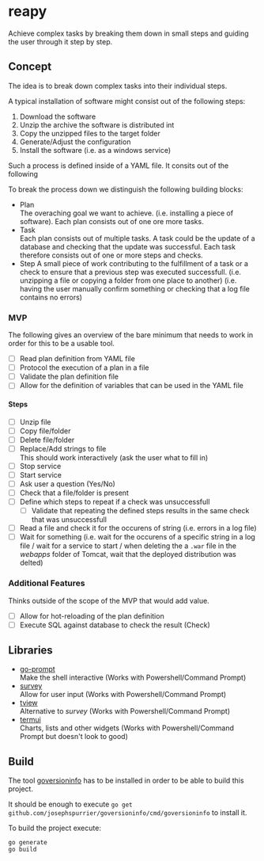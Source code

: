 # reapy

Achieve complex tasks by breaking them down in small steps and guiding the user through it step by step.

## Concept

The idea is to break down complex tasks into their individual steps.

A typical installation of software might consist out of the following steps:

1. Download the software
2. Unzip the archive the software is distributed int
3. Copy the unzipped files to the target folder
4. Generate/Adjust the configuration
5. Install the software (i.e. as a windows service)

Such a process is defined inside of a YAML file. It consits out of the following 

To break the process down we distinguish the following building blocks:

* Plan  
The overaching goal we want to achieve. (i.e. installing a piece of software). Each plan consists out of one ore more tasks.
* Task  
Each plan consists out of multiple tasks. A task could be the update of a database and checking that the update was successful. Each task therefore consists out of one or more steps and checks.
* Step
A small piece of work contributing to the fulfillment of a task or a check to ensure that a previous step was executed successfull. (i.e. unzipping a file or copying a folder from one place to another) (i.e. having the user manually confirm something or checking that a log file contains no errors)

### MVP

The following gives an overview of the bare minimum that needs to work in order for this to be a usable tool.

* [ ] Read plan definition from YAML file
* [ ] Protocol the execution of a plan in a file
* [ ] Validate the plan definition file
* [ ] Allow for the definition of variables that can be used in the YAML file

#### Steps

* [ ] Unzip file
* [ ] Copy file/folder
* [ ] Delete file/folder
* [ ] Replace/Add strings to file  
This should work interactively (ask the user what to fill in)
* [ ] Stop service
* [ ] Start service
* [ ] Ask user a question (Yes/No)
* [ ] Check that a file/folder is present
* [ ] Define which steps to repeat if a check was unsuccessfull
  * [ ] Validate that repeating the defined steps results in the same check that was unsuccessfull
* [ ] Read a file and check it for the occurens of string (i.e. errors in a log file)
* [ ] Wait for something (i.e. wait for the occurens of a specific string in a log file / wait for a service to start / when deleting the a `.war` file in the *webapps* folder of Tomcat, wait that the deployed distribution was delted)

### Additional Features

Thinks outside of the scope of the MVP that would add value.

* [ ] Allow for hot-reloading of the plan definition
* [ ] Execute SQL against database to check the result (Check)

## Libraries

* [go-prompt](https://github.com/c-bata/go-prompt)  
Make the shell interactive (Works with Powershell/Command Prompt)
* [survey](https://github.com/AlecAivazis/survey)  
Allow for user input (Works with Powershell/Command Prompt)
* [tview](https://github.com/rivo/tview)  
Alternative to *survey* (Works with Powershell/Command Prompt)
* [termui](https://github.com/gizak/termui)  
Charts, lists and other widgets (Works with Powershell/Command Prompt but doesn't look to good)

## Build

The tool [goversioninfo](https://github.com/josephspurrier/goversioninfo) has to be installed in order to be able to build this project.

It should be enough to execute `go get github.com/josephspurrier/goversioninfo/cmd/goversioninfo` to install it.

To build the project execute:

```shell
go generate
go build
```

